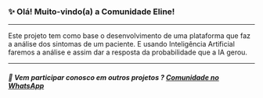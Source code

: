 ### ✨ Olá! Muito-vindo(a) a Comunidade Eline!

---

Este projeto tem como base o desenvolvimento de uma plataforma que faz a análise dos sintomas de um paciente. E usando Inteligência Artificial faremos a análise e assim dar a resposta da probabilidade que a IA gerou.

---

##### 🤖 Vem participar conosco em outros projetos ? [Comunidade no WhatsApp](https://chat.whatsapp.com/JpL1PMj6gid7Dcb6L2MXdP)
